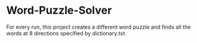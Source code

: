 # Word-Puzzle-Solver
For every run, this project creates a different word puzzle and finds all the words at 8 directions specified by dictionary.txt. 
